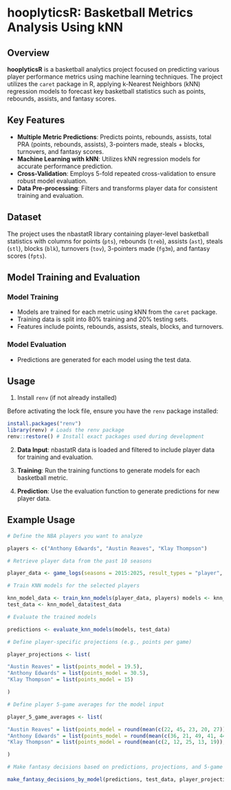 # hooplyticsR: Basketball Metrics Analysis Using kNN

## Overview

**hooplyticsR** is a basketball analytics project focused on predicting various player performance metrics using machine learning techniques. The project utilizes the `caret` package in R, applying k-Nearest Neighbors (kNN) regression models to forecast key basketball statistics such as points, rebounds, assists, and fantasy scores.

## Key Features

-   **Multiple Metric Predictions**: Predicts points, rebounds, assists, total PRA (points, rebounds, assists), 3-pointers made, steals + blocks, turnovers, and fantasy scores.
-   **Machine Learning with kNN**: Utilizes kNN regression models for accurate performance prediction.
-   **Cross-Validation**: Employs 5-fold repeated cross-validation to ensure robust model evaluation.
-   **Data Pre-processing**: Filters and transforms player data for consistent training and evaluation.

## Dataset

The project uses the nbastatR library containing player-level basketball statistics with columns for points (`pts`), rebounds (`treb`), assists (`ast`), steals (`stl`), blocks (`blk`), turnovers (`tov`), 3-pointers made (`fg3m`), and fantasy scores (`fpts`).

## Model Training and Evaluation

### Model Training

-   Models are trained for each metric using kNN from the `caret` package.
-   Training data is split into 80% training and 20% testing sets.
-   Features include points, rebounds, assists, steals, blocks, and turnovers.

### Model Evaluation

-   Predictions are generated for each model using the test data.

## Usage

1.  Install `renv` (if not already installed)

Before activating the lock file, ensure you have the `renv` package installed:

``` r
install.packages("renv")
library(renv) # Loads the renv package
renv::restore() # Install exact packages used during development
```

2.  **Data Input**: nbastatR data is loaded and filtered to include player data for training and evaluation.

3.  **Training**: Run the training functions to generate models for each basketball metric.

4.  **Prediction**: Use the evaluation function to generate predictions for new player data.

## Example Usage

``` r
# Define the NBA players you want to analyze 

players <- c("Anthony Edwards", "Austin Reaves", "Klay Thompson")

# Retrieve player data from the past 10 seasons

player_data <- game_logs(seasons = 2015:2025, result_types = "player", Sys.setenv("VROOM_CONNECTION_SIZE" = 131072 \* 2))

# Train KNN models for the selected players

knn_model_data <- train_knn_models(player_data, players) models <- knn_model_data$models
test_data <- knn_model_data$test_data

# Evaluate the trained models

predictions <- evaluate_knn_models(models, test_data)

# Define player-specific projections (e.g., points per game)

player_projections <- list(

"Austin Reaves" = list(points_model = 19.5), 
"Anthony Edwards" = list(points_model = 30.5), 
"Klay Thompson" = list(points_model = 15)

)

# Define player 5-game averages for the model input

player_5_game_averages <- list(

"Austin Reaves" = list(points_model = round(mean(c(22, 45, 23, 20, 27)), 2)), 
"Anthony Edwards" = list(points_model = round(mean(c(36, 21, 49, 41, 44)), 2)), 
"Klay Thompson" = list(points_model = round(mean(c(2, 12, 25, 13, 19)), 2))

)

# Make fantasy decisions based on predictions, projections, and 5-game averages

make_fantasy_decisions_by_model(predictions, test_data, player_projections, player_5_game_averages)
```
